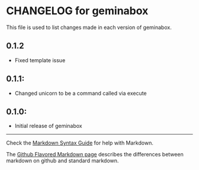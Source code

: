 # CHANGELOG for geminabox

This file is used to list changes made in each version of geminabox.

## 0.1.2
* Fixed template issue

## 0.1.1:
* Changed unicorn to be a command called via execute

## 0.1.0:

* Initial release of geminabox

- - - 
Check the [Markdown Syntax Guide](http://daringfireball.net/projects/markdown/syntax) for help with Markdown.

The [Github Flavored Markdown page](http://github.github.com/github-flavored-markdown/) describes the differences between markdown on github and standard markdown.
